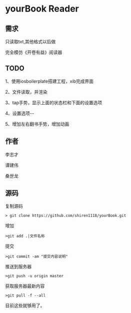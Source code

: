 yourBook Reader
==============================

## 需求

只读取txt,其他格式以后做

完全模仿《开卷有益》阅读器

## TODO

1、使用iosboilerplate搭建工程，xib完成界面

2、文件读取，并渲染

3、tap手势，显示上面的状态栏和下面的设置选项

4、设置选项--

5、增加左右翻书手势，增加动画


## 作者

李志才

谭建伟

桑世龙

## 源码

复制源码

	> git clone https://github.com/shiren1118/yourBook.git
	
增加

	>git add .|文件名称
	
提交

	>git commit -am "提交内容说明"
	
推送到服务器

	>git push -u origin master

获取服务器最新内容

	>git pull -f --all



目前这些就够用了。